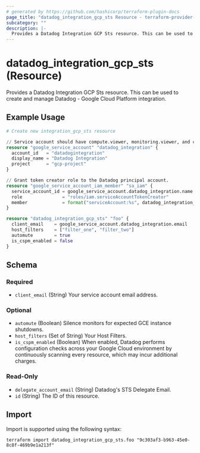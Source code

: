 ```yaml
---
# generated by https://github.com/hashicorp/terraform-plugin-docs
page_title: "datadog_integration_gcp_sts Resource - terraform-provider-datadog"
subcategory: ""
description: |-
  Provides a Datadog Integration GCP Sts resource. This can be used to create and manage Datadog - Google Cloud Platform integration.
---
```


# datadog_integration_gcp_sts (Resource)

Provides a Datadog Integration GCP Sts resource. This can be used to create and manage Datadog - Google Cloud Platform integration.

## Example Usage

```terraform
# Create new integration_gcp_sts resource

// Service account should have compute.viewer, monitoring.viewer, and cloudasset.viewer roles.
resource "google_service_account" "datadog_integration" {
  account_id   = "datadogintegration"
  display_name = "Datadog Integration"
  project      = "gcp-project"
}

// Grant token creator role to the Datadog principal account.
resource "google_service_account_iam_member" "sa_iam" {
  service_account_id = google_service_account.datadog_integration.name
  role               = "roles/iam.serviceAccountTokenCreator"
  member             = format("serviceAccount:%s", datadog_integration_gcp_sts.foo.delegate_account_email)
}

resource "datadog_integration_gcp_sts" "foo" {
  client_email    = google_service_account.datadog_integration.email
  host_filters    = ["filter_one", "filter_two"]
  automute        = true
  is_cspm_enabled = false
}
```

<!-- schema generated by tfplugindocs -->
## Schema

### Required

- `client_email` (String) Your service account email address.

### Optional

- `automute` (Boolean) Silence monitors for expected GCE instance shutdowns.
- `host_filters` (Set of String) Your Host Filters.
- `is_cspm_enabled` (Boolean) When enabled, Datadog performs configuration checks across your Google Cloud environment by continuously scanning every resource, which may incur additional charges.

### Read-Only

- `delegate_account_email` (String) Datadog's STS Delegate Email.
- `id` (String) The ID of this resource.

## Import

Import is supported using the following syntax:

```shell
terraform import datadog_integration_gcp_sts.foo "9c303af3-b963-45e0-8c8f-469b9e1a213f"
```
